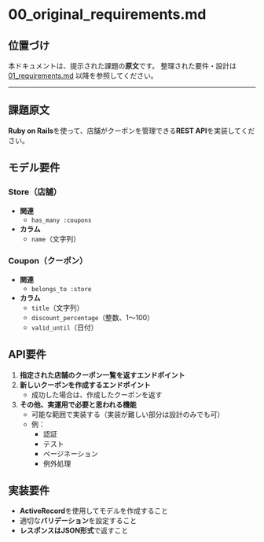 # 00_original_requirements.md

## 位置づけ

本ドキュメントは、提示された課題の**原文**です。
整理された要件・設計は [01_requirements.md](./01_requirements.md) 以降を参照してください。

---

## 課題原文

**Ruby on Rails**を使って、店舗がクーポンを管理できる**REST API**を実装してください。

## モデル要件

### Store（店舗）

- **関連**
    - `has_many :coupons`
- **カラム**
    - `name`（文字列）

### Coupon（クーポン）

- **関連**
    - `belongs_to :store`
- **カラム**
    - `title`（文字列）
    - `discount_percentage`（整数、1〜100）
    - `valid_until`（日付）

## API要件

1. **指定された店舗のクーポン一覧を返すエンドポイント**
2. **新しいクーポンを作成するエンドポイント**
    - 成功した場合は、作成したクーポンを返す
3. **その他、実運用で必要と思われる機能**
    - 可能な範囲で実装する（実装が難しい部分は設計のみでも可）
    - 例：
        - 認証
        - テスト
        - ページネーション
        - 例外処理

## 実装要件

- **ActiveRecord**を使用してモデルを作成すること
- 適切な**バリデーション**を設定すること
- **レスポンスはJSON形式**で返すこと
